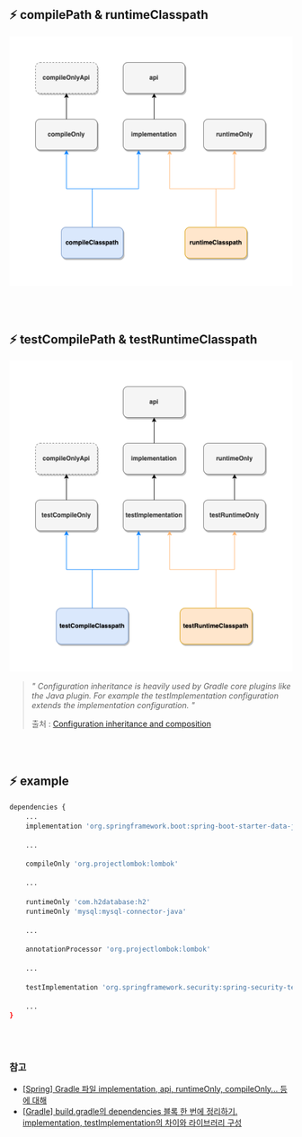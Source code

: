 ## :zap: compilePath & runtimeClasspath

<img src="../images/[GRADLE]%20Basic_50.png">

<br><br>

## :zap: testCompilePath & testRuntimeClasspath

<img src="../images/[GRADLE]%20Basic_51.png">

<br>

> *" Configuration inheritance is heavily used by Gradle core plugins like the Java plugin. For example the testImplementation configuration extends the implementation configuration. "*
> 
> 출처 : [Configuration inheritance and composition](https://docs.gradle.org/current/userguide/declaring_dependencies.html)


<br><br>

## :zap: example

```sh
dependencies {
    ...
    implementation 'org.springframework.boot:spring-boot-starter-data-jpa'

    ...

    compileOnly 'org.projectlombok:lombok'

    ...

    runtimeOnly 'com.h2database:h2'
    runtimeOnly 'mysql:mysql-connector-java'

    ...

    annotationProcessor 'org.projectlombok:lombok'

    ...

    testImplementation 'org.springframework.security:spring-security-test'

    ...
}
```

<br><br>

### 참고

- [[Spring] Gradle 파일 implementation, api, runtimeOnly, compileOnly... 등에 대해](https://bepoz-study-diary.tistory.com/372)
- [[Gradle] build.gradle의 dependencies 블록 한 번에 정리하기. implementation, testImplementation의 차이와 라이브러리 구성](https://kotlinworld.com/316)
